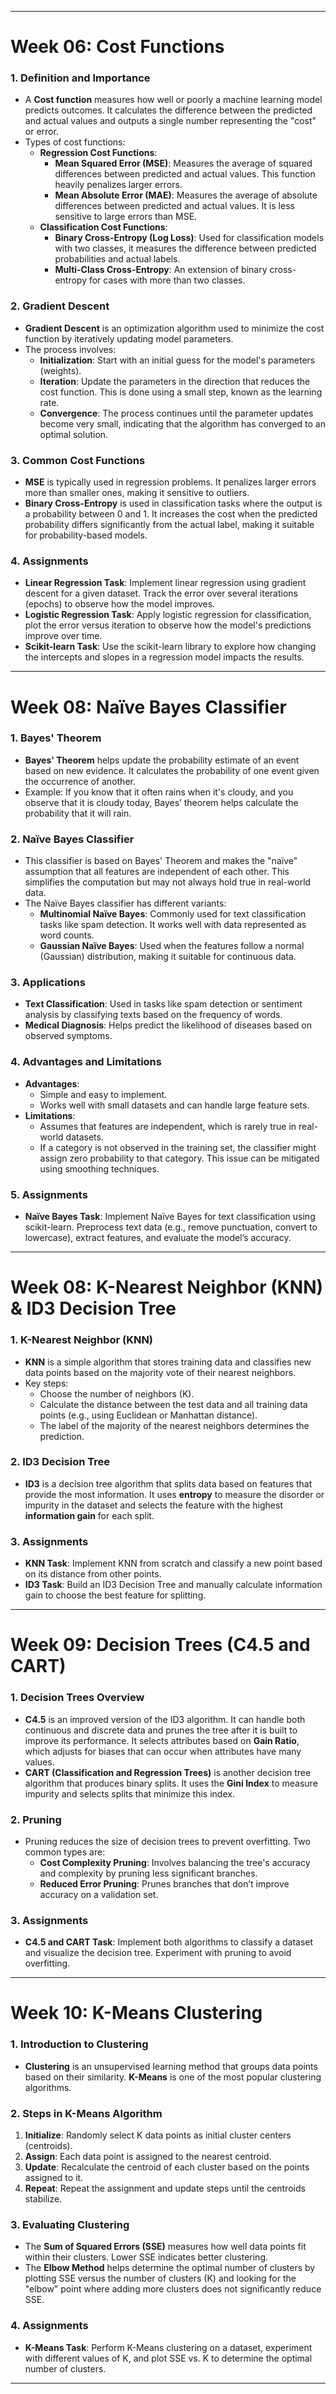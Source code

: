 
---

# Week 06: Cost Functions

### **1. Definition and Importance**
- A **Cost function** measures how well or poorly a machine learning model predicts outcomes. It calculates the difference between the predicted and actual values and outputs a single number representing the "cost" or error.
- Types of cost functions:
  - **Regression Cost Functions**:
    - **Mean Squared Error (MSE)**: Measures the average of squared differences between predicted and actual values. This function heavily penalizes larger errors.
    - **Mean Absolute Error (MAE)**: Measures the average of absolute differences between predicted and actual values. It is less sensitive to large errors than MSE.
  - **Classification Cost Functions**:
    - **Binary Cross-Entropy (Log Loss)**: Used for classification models with two classes, it measures the difference between predicted probabilities and actual labels.
    - **Multi-Class Cross-Entropy**: An extension of binary cross-entropy for cases with more than two classes.

### **2. Gradient Descent**
- **Gradient Descent** is an optimization algorithm used to minimize the cost function by iteratively updating model parameters.
- The process involves:
  - **Initialization**: Start with an initial guess for the model's parameters (weights).
  - **Iteration**: Update the parameters in the direction that reduces the cost function. This is done using a small step, known as the learning rate.
  - **Convergence**: The process continues until the parameter updates become very small, indicating that the algorithm has converged to an optimal solution.

### **3. Common Cost Functions**
- **MSE** is typically used in regression problems. It penalizes larger errors more than smaller ones, making it sensitive to outliers.
- **Binary Cross-Entropy** is used in classification tasks where the output is a probability between 0 and 1. It increases the cost when the predicted probability differs significantly from the actual label, making it suitable for probability-based models.

### **4. Assignments**
- **Linear Regression Task**: Implement linear regression using gradient descent for a given dataset. Track the error over several iterations (epochs) to observe how the model improves.
- **Logistic Regression Task**: Apply logistic regression for classification, plot the error versus iteration to observe how the model's predictions improve over time.
- **Scikit-learn Task**: Use the scikit-learn library to explore how changing the intercepts and slopes in a regression model impacts the results.

---

# Week 08: Naïve Bayes Classifier

### **1. Bayes' Theorem**
- **Bayes' Theorem** helps update the probability estimate of an event based on new evidence. It calculates the probability of one event given the occurrence of another.
- Example: If you know that it often rains when it's cloudy, and you observe that it is cloudy today, Bayes’ theorem helps calculate the probability that it will rain.

### **2. Naïve Bayes Classifier**
- This classifier is based on Bayes' Theorem and makes the "naïve" assumption that all features are independent of each other. This simplifies the computation but may not always hold true in real-world data.
- The Naïve Bayes classifier has different variants:
  - **Multinomial Naïve Bayes**: Commonly used for text classification tasks like spam detection. It works well with data represented as word counts.
  - **Gaussian Naïve Bayes**: Used when the features follow a normal (Gaussian) distribution, making it suitable for continuous data.

### **3. Applications**
- **Text Classification**: Used in tasks like spam detection or sentiment analysis by classifying texts based on the frequency of words.
- **Medical Diagnosis**: Helps predict the likelihood of diseases based on observed symptoms.

### **4. Advantages and Limitations**
- **Advantages**:
  - Simple and easy to implement.
  - Works well with small datasets and can handle large feature sets.
- **Limitations**:
  - Assumes that features are independent, which is rarely true in real-world datasets.
  - If a category is not observed in the training set, the classifier might assign zero probability to that category. This issue can be mitigated using smoothing techniques.

### **5. Assignments**
- **Naïve Bayes Task**: Implement Naïve Bayes for text classification using scikit-learn. Preprocess text data (e.g., remove punctuation, convert to lowercase), extract features, and evaluate the model’s accuracy.

---

# Week 08: K-Nearest Neighbor (KNN) & ID3 Decision Tree

### **1. K-Nearest Neighbor (KNN)**
- **KNN** is a simple algorithm that stores training data and classifies new data points based on the majority vote of their nearest neighbors.
- Key steps:
  - Choose the number of neighbors (K).
  - Calculate the distance between the test data and all training data points (e.g., using Euclidean or Manhattan distance).
  - The label of the majority of the nearest neighbors determines the prediction.

### **2. ID3 Decision Tree**
- **ID3** is a decision tree algorithm that splits data based on features that provide the most information. It uses **entropy** to measure the disorder or impurity in the dataset and selects the feature with the highest **information gain** for each split.
  
### **3. Assignments**
- **KNN Task**: Implement KNN from scratch and classify a new point based on its distance from other points.
- **ID3 Task**: Build an ID3 Decision Tree and manually calculate information gain to choose the best feature for splitting.

---

# Week 09: Decision Trees (C4.5 and CART)

### **1. Decision Trees Overview**
- **C4.5** is an improved version of the ID3 algorithm. It can handle both continuous and discrete data and prunes the tree after it is built to improve its performance. It selects attributes based on **Gain Ratio**, which adjusts for biases that can occur when attributes have many values.
- **CART (Classification and Regression Trees)** is another decision tree algorithm that produces binary splits. It uses the **Gini Index** to measure impurity and selects splits that minimize this index.

### **2. Pruning**
- Pruning reduces the size of decision trees to prevent overfitting. Two common types are:
  - **Cost Complexity Pruning**: Involves balancing the tree's accuracy and complexity by pruning less significant branches.
  - **Reduced Error Pruning**: Prunes branches that don’t improve accuracy on a validation set.

### **3. Assignments**
- **C4.5 and CART Task**: Implement both algorithms to classify a dataset and visualize the decision tree. Experiment with pruning to avoid overfitting.

---

# Week 10: K-Means Clustering

### **1. Introduction to Clustering**
- **Clustering** is an unsupervised learning method that groups data points based on their similarity. **K-Means** is one of the most popular clustering algorithms.
  
### **2. Steps in K-Means Algorithm**
1. **Initialize**: Randomly select K data points as initial cluster centers (centroids).
2. **Assign**: Each data point is assigned to the nearest centroid.
3. **Update**: Recalculate the centroid of each cluster based on the points assigned to it.
4. **Repeat**: Repeat the assignment and update steps until the centroids stabilize.

### **3. Evaluating Clustering**
- The **Sum of Squared Errors (SSE)** measures how well data points fit within their clusters. Lower SSE indicates better clustering.
- The **Elbow Method** helps determine the optimal number of clusters by plotting SSE versus the number of clusters (K) and looking for the "elbow" point where adding more clusters does not significantly reduce SSE.

### **4. Assignments**
- **K-Means Task**: Perform K-Means clustering on a dataset, experiment with different values of K, and plot SSE vs. K to determine the optimal number of clusters.

---
